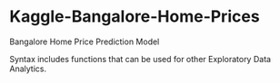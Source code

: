 # Kaggle-Bangalore-Home-Prices
Bangalore Home Price Prediction Model


Syntax includes functions that can be used for other Exploratory Data Analytics.
